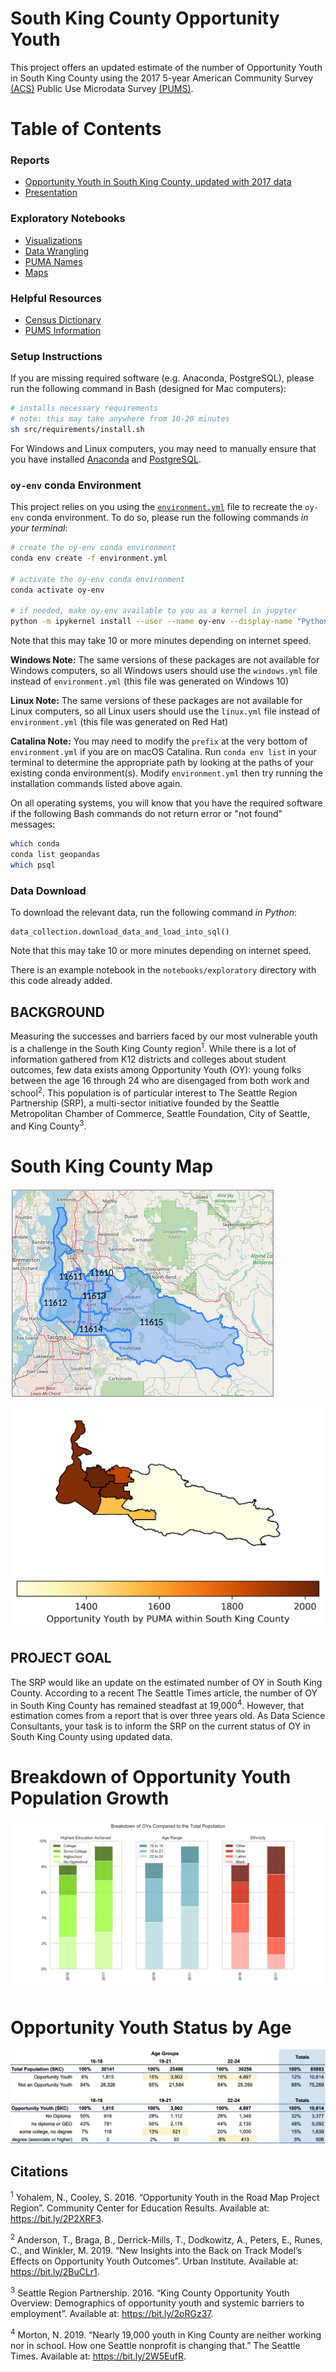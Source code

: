 # South King County Opportunity Youth

This project offers an updated estimate of the number of Opportunity Youth in South King County using the 2017 5-year American Community Survey [(ACS)](https://www.census.gov/programs-surveys/acs/about.html) Public Use Microdata Survey [(PUMS)](https://www.census.gov/programs-surveys/acs/technical-documentation/pums.html).


# Table of Contents

### Reports
-   [Opportunity Youth in South King County, updated with 2017 data](https://github.com/awyeh64/phase-1-project-west-ds-082420/blob/master/notebooks/report/opportunity_youth_final_notebook.ipynb "Report")
-   [Presentation](https://github.com/awyeh64/phase-1-project-west-ds-082420/blob/master/reports/presentations.pdf "Presentation")

### Exploratory Notebooks
-   [Visualizations](https://github.com/awyeh64/phase-1-project-west-ds-082420/blob/master/notebooks/exploratory/andrew_01_erh_download_and_explore_data.ipynb "Visualizations")
-   [Data Wrangling](https://github.com/awyeh64/phase-1-project-west-ds-082420/blob/master/notebooks/exploratory/Oz_prelim_work_data_tables.ipynb "Data Wrangling")
-   [PUMA Names](https://github.com/awyeh64/phase-1-project-west-ds-082420/blob/master/notebooks/exploratory/puma_names_2017.ipynb "Puma Names")
-   [Maps](https://github.com/awyeh64/phase-1-project-west-ds-082420/blob/master/notebooks/exploratory/Elena_01_erh_download_and_explore_data.ipynb "Maps")

### Helpful Resources
-   [Census Dictionary](https://github.com/awyeh64/phase-1-project-west-ds-082420/blob/master/references/PUMS_Data_Dictionary_2017.pdf "Dictionary")
-   [PUMS Information](https://github.com/awyeh64/phase-1-project-west-ds-082420/blob/master/data/2016_pums/ACS2012_2016_PUMS_README.pdf "Pums")



### Setup Instructions

If you are missing required software (e.g. Anaconda, PostgreSQL), please run the following command in Bash (designed for Mac computers):
```bash
# installs necessary requirements
# note: this may take anywhere from 10-20 minutes
sh src/requirements/install.sh
```

For Windows and Linux computers, you may need to manually ensure that you have installed [Anaconda](https://docs.anaconda.com/anaconda/install/) and [PostgreSQL](https://www.enterprisedb.com/downloads/postgres-postgresql-downloads).

### `oy-env` conda Environment

This project relies on you using the [`environment.yml`](environment.yml) file to recreate the `oy-env` conda environment. To do so, please run the following commands *in your terminal*:

```bash
# create the oy-env conda environment
conda env create -f environment.yml

# activate the oy-env conda environment
conda activate oy-env

# if needed, make oy-env available to you as a kernel in jupyter
python -m ipykernel install --user --name oy-env --display-name "Python 3 (oy-env)"
```

Note that this may take 10 or more minutes depending on internet speed.

**Windows Note:** The same versions of these packages are not available for Windows computers, so all Windows users should use the `windows.yml` file instead of `environment.yml` (this file was generated on Windows 10)

**Linux Note:** The same versions of these packages are not available for Linux computers, so all Linux users should use the `linux.yml` file instead of `environment.yml` (this file was generated on Red Hat)

**Catalina Note:** You may need to modify the `prefix` at the very bottom of `environment.yml` if you are on macOS Catalina.  Run `conda env list` in your terminal to determine the appropriate path by looking at the paths of your existing conda environment(s).  Modify `environment.yml` then try running the installation commands listed above again.

On all operating systems, you will know that you have the required software if the following Bash commands do not return error or "not found" messages:
```bash
which conda
conda list geopandas
which psql
```

### Data Download

To download the relevant data, run the following command *in Python*:

```
data_collection.download_data_and_load_into_sql()
```

Note that this may take 10 or more minutes depending on internet speed.

There is an example notebook in the `notebooks/exploratory` directory with this code already added.

## BACKGROUND

Measuring the successes and barriers faced by our most vulnerable youth is a challenge in the South King County region<sup>1</sup>. While there is a lot of information gathered from K12 districts and colleges about student outcomes, few data exists among Opportunity Youth (OY): young folks between the age 16 through 24 who are disengaged from both work and school<sup>2</sup>. This population is of particular interest to The Seattle Region Partnership (SRP), a multi-sector initiative founded by the Seattle Metropolitan Chamber of Commerce, Seattle Foundation, City of Seattle, and King County<sup>3</sup>.

# South King County Map

![text](https://raw.githubusercontent.com/awyeh64/phase-1-project-west-ds-082420/master/reports/figures/skc_definition.png)

![text](https://raw.githubusercontent.com/awyeh64/phase-1-project-west-ds-082420/master/reports/figures/skc_distribution.png)

## PROJECT GOAL

The SRP would like an update on the estimated number of OY in South King County. According to a recent The Seattle Times article, the number of OY in South King County has remained steadfast at 19,000<sup>4</sup>. However, that estimation comes from a report that is over three years old. As Data Science Consultants, your task is to inform the SRP on the current status of OY in South King County using updated data.

# Breakdown of Opportunity Youth Population Growth

![text](https://raw.githubusercontent.com/awyeh64/phase-1-project-west-ds-082420/master/reports/figures/oy_pop_breakdown.png)

# Opportunity Youth Status by Age

![text](https://raw.githubusercontent.com/awyeh64/phase-1-project-west-ds-082420/master/reports/figures/oy_status_by_age_skc.png)




## Citations

<sup>1</sup> Yohalem, N., Cooley, S. 2016. “Opportunity Youth in the Road Map Project Region”. Community Center for Education Results. Available at: https://bit.ly/2P2XRF3.

<sup>2</sup> Anderson, T., Braga, B., Derrick-Mills, T., Dodkowitz, A., Peters, E., Runes, C., and Winkler, M. 2019. “New Insights into the Back on Track Model’s Effects on Opportunity Youth Outcomes”. Urban Institute. Available at: https://bit.ly/2BuCLr1.

<sup>3</sup> Seattle Region Partnership. 2016. “King County Opportunity Youth Overview: Demographics of opportunity youth and systemic barriers to employment”. Available at: https://bit.ly/2oRGz37.

<sup>4</sup> Morton, N. 2019. “Nearly 19,000 youth in King County are neither working nor in school. How one Seattle nonprofit is changing that.” The Seattle Times. Available at: https://bit.ly/2W5EufR.
